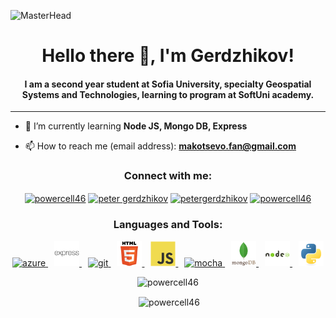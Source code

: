 ![MasterHead](https://user-images.githubusercontent.com/95478989/198955082-6e78ebb5-e1e4-49f9-8d32-6e5af3984dcd.gif)

<h1 align="center">Hello there 👋, I'm Gerdzhikov!</h1>
<h4 align="center">I am a second year student at Sofia University, specialty Geospatial Systems and Technologies, learning to program at SoftUni academy.</h3>

---

- 🌱 I’m currently learning **Node JS, Mongo DB, Express**

- 📫 How to reach me (email address): **makotsevo.fan@gmail.com**

<h3 align="center">Connect with me:</h3>
<p align="center">
<a href="https://twitter.com/powercell46" target="blank"><img align="center" src="https://raw.githubusercontent.com/rahuldkjain/github-profile-readme-generator/master/src/images/icons/Social/twitter.svg" alt="powercell46" height="30" width="40" /></a>
<a href="https://fb.com/peter gerdzhikov" target="blank"><img align="center" src="https://raw.githubusercontent.com/rahuldkjain/github-profile-readme-generator/master/src/images/icons/Social/facebook.svg" alt="peter gerdzhikov" height="30" width="40" /></a>
<a href="https://instagram.com/petergerdzhikov" target="blank"><img align="center" src="https://raw.githubusercontent.com/rahuldkjain/github-profile-readme-generator/master/src/images/icons/Social/instagram.svg" alt="petergerdzhikov" height="30" width="40" /></a>
<a href="https://www.youtube.com/c/powercell46" target="blank"><img align="center" src="https://raw.githubusercontent.com/rahuldkjain/github-profile-readme-generator/master/src/images/icons/Social/youtube.svg" alt="powercell46" height="30" width="40" /></a>
</p>

<h3 align="center">Languages and Tools:</h3>
<p align="center">
  <a href="https://azure.microsoft.com/en-in/" target="_blank" rel="noreferrer">
    <img src="https://www.vectorlogo.zone/logos/microsoft_azure/microsoft_azure-icon.svg" alt="azure" width="40" height="40"/>
  </a>
  <span style="margin-right: 10px;"></span>
  <a href="https://expressjs.com" target="_blank" rel="noreferrer">
    <img src="https://raw.githubusercontent.com/devicons/devicon/master/icons/express/express-original-wordmark.svg" alt="express" width="40" height="40"/>
  </a>
  <span style="margin-right: 10px;"></span>
  <a href="https://git-scm.com/" target="_blank" rel="noreferrer">
    <img src="https://www.vectorlogo.zone/logos/git-scm/git-scm-icon.svg" alt="git" width="40" height="40"/>
  </a>
  <span style="margin-right: 10px;"></span>
  <a href="https://www.w3.org/html/" target="_blank" rel="noreferrer">
    <img src="https://raw.githubusercontent.com/devicons/devicon/master/icons/html5/html5-original-wordmark.svg" alt="html5" width="40" height="40"/>
  </a>
  <span style="margin-right: 10px;"></span>
  <a href="https://developer.mozilla.org/en-US/docs/Web/JavaScript" target="_blank" rel="noreferrer">
    <img src="https://raw.githubusercontent.com/devicons/devicon/master/icons/javascript/javascript-original.svg" alt="javascript" width="40" height="40"/>
  </a>
  <span style="margin-right: 10px;"></span>
  <a href="https://mochajs.org" target="_blank" rel="noreferrer">
    <img src="https://www.vectorlogo.zone/logos/mochajs/mochajs-icon.svg" alt="mocha" width="40" height="40"/>
  </a>
  <span style="margin-right: 10px;"></span>
  <a href="https://www.mongodb.com/" target="_blank" rel="noreferrer">
    <img src="https://raw.githubusercontent.com/devicons/devicon/master/icons/mongodb/mongodb-original-wordmark.svg" alt="mongodb" width="40" height="40"/>
  </a>
  <span style="margin-right: 10px;"></span>
  <a href="https://nodejs.org" target="_blank" rel="noreferrer">
    <img src="https://raw.githubusercontent.com/devicons/devicon/master/icons/nodejs/nodejs-original-wordmark.svg" alt="nodejs" width="40" height="40"/>
  </a>
  <span style="margin-right: 10px;"></span>
  <a href="https://www.python.org" target="_blank" rel="noreferrer">
    <img src="https://raw.githubusercontent.com/devicons/devicon/master/icons/python/python-original.svg" alt="python" width="40" height="40"/>
  </a>
</p>


<div style="text-align: center;">
    <p><img src="https://github-readme-stats.vercel.app/api/top-langs?username=powercell46&show_icons=true&locale=en&layout=compact" alt="powercell46" /></p>
    <p>&nbsp;<img align="center" src="https://github-readme-stats.vercel.app/api?username=powercell46&show_icons=true&locale=en" alt="powercell46" /></p>
</div>
